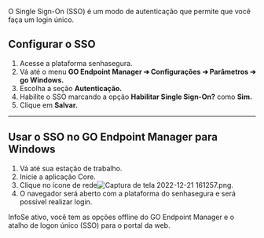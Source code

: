 O Single Sign\-On (SSO) é um modo de autenticação que permite que você faça um login único.

## Configurar o SSO

1. Acesse a plataforma senhasegura.
2. Vá até o menu **GO Endpoint Manager ➔ Configurações ➔ Parâmetros ➔ go Windows.**
3. Escolha a seção **Autenticação.**
4. Habilite o SSO marcando a opção **Habilitar Single Sign\-On?** como **Sim.**
5. Clique em **Salvar.**



---

## Usar o SSO no GO Endpoint Manager para Windows

1. Vá até sua estação de trabalho.
2. Inicie a aplicação Core.
3. Clique no ícone de rede![Captura de tela 2022-12-21 161257.png](https://cdn.document360.io/5a1d58df-64ce-42a2-8b23-688477d32f33/Images/Documentation/Captura%20de%20tela%202022-12-21%20161257.png).
4. O navegador será aberto com a plataforma do senhasegura e será possível realizar login.

InfoSe ativo, você tem as opções offline do GO Endpoint Manager e o atalho de logon único (SSO) para o portal da web.


